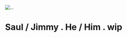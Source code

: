 ![...](https://cdn.discordapp.com/attachments/1347039887051849741/1347045077138280520/better-call-saul.webp?ex=67ca64fd&is=67c9137d&hm=401ffe7bdc92bebffcbd12bf1e82f4f0694c771aca89bbe02ada03a0b0369b00&)
# Saul / Jimmy    .    He / Him . wip
